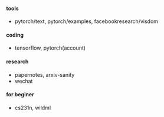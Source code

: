 #### tools
- pytorch/text, pytorch/examples, facebookresearch/visdom

#### coding
- tensorflow, pytorch(account)

#### research
- papernotes, arxiv-sanity
- wechat

#### for beginer
- cs231n, wildml
